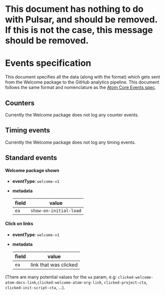 # This document has nothing to do with Pulsar, and should be removed. If this is not the case, this message should be removed.

# Events specification

This document specifies all the data (along with the format) which gets sent from the Welcome package to the GitHub analytics pipeline. This document follows the same format and nomenclature as the [Atom Core Events spec](https://github.com/atom/metrics/blob/master/docs/events.md).

## Counters

Currently the Welcome package does not log any counter events.

## Timing events

Currently the Welcome package does not log any timing events.

## Standard events

#### Welcome package shown

* **eventType**: `welcome-v1`
* **metadata**

  | field | value |
  |-------|-------|
  | `ea` | `show-on-initial-load`


#### Click on links

* **eventType**: `welcome-v1`
* **metadata**

  | field | value |
  |-------|-------|
  | `ea` | link that was clicked

(There are many potential values for the `ea` param, e.g: `clicked-welcome-atom-docs-link`,`clicked-welcome-atom-org-link`, `clicked-project-cta`, `clicked-init-script-cta`, ...).
